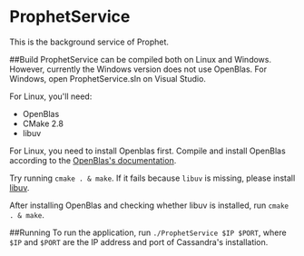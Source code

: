 # ProphetService

This is the background service of Prophet. 

##Build
ProphetService can be compiled both on Linux and Windows. However, currently the Windows version does not use OpenBlas. 
For Windows, open ProphetService.sln on Visual Studio.

For Linux, you'll need:

 - OpenBlas
 - CMake 2.8
 - libuv

For Linux, you need to install Openblas first. Compile and install OpenBlas according to the [OpenBlas's documentation](https://github.com/xianyi/OpenBLAS).

Try running `cmake . & make`. If it fails because `libuv` is missing, please install [libuv](https://github.com/libuv/libuv).

After installing OpenBlas and checking whether libuv is installed, run `cmake . & make`.

##Running
To run the application, run `./ProphetService $IP $PORT`, where `$IP` and `$PORT` are the IP address and port of Cassandra's installation.
